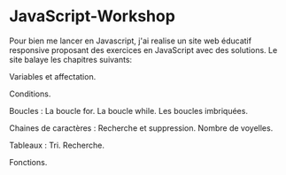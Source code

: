 # JavaScript-Workshop
Pour bien me lancer en Javascript, j'ai realise un site web éducatif responsive proposant des exercices en JavaScript avec des solutions.
Le site balaye les chapitres suivants:

Variables et affectation.

Conditions.

Boucles :
  La boucle for.
  La boucle while.
  Les boucles imbriquées.
  
Chaines de caractères :
  Recherche et suppression.
  Nombre de voyelles.
  
Tableaux :
  Tri.
  Recherche.
  
Fonctions.
